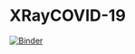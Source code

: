 # XRayCOVID-19
[![Binder](https://mybinder.org/badge_logo.svg)](https://mybinder.org/v2/gh/mda7/XRayCOVID-19.git/HEAD?urlpath=%2Fvoila%2Frender%2Fmain.ipynb)

